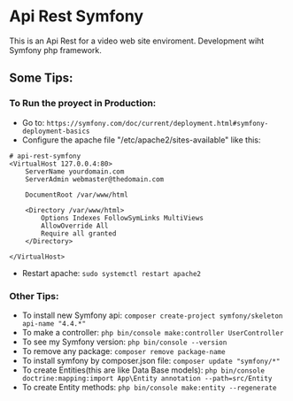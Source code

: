 # Api Rest Symfony
This is an Api Rest for a video web site enviroment. Development wiht Symfony php framework.

## Some Tips:
### To Run the proyect in Production:
* Go to: `https://symfony.com/doc/current/deployment.html#symfony-deployment-basics`
* Configure the apache file "/etc/apache2/sites-available" like this:
```   
# api-rest-symfony
<VirtualHost 127.0.0.4:80>
    ServerName yourdomain.com
    ServerAdmin webmaster@thedomain.com

    DocumentRoot /var/www/html

    <Directory /var/www/html>
        Options Indexes FollowSymLinks MultiViews
        AllowOverride All
        Require all granted
    </Directory>

</VirtualHost>
```
* Restart apache: `sudo systemctl restart apache2`

### Other Tips:
* To install new Symfony api: `composer create-project symfony/skeleton api-name "4.4.*"`
* To make a controller: `php bin/console make:controller UserController`
* To see my Symfony version: `php bin/console --version`
* To remove any package: `composer remove package-name`
* To install symfony by composer.json file: `composer update "symfony/*"`
* To create Entities(this are like Data Base models): `php bin/console doctrine:mapping:import App\Entity annotation --path=src/Entity`
* To create Entity methods: `php bin/console make:entity --regenerate`